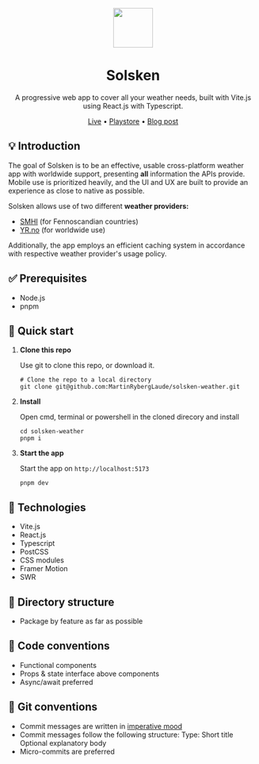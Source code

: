 <p align="center">
   <img src="https://github.com/MartinRybergLaude/solsken-weather/blob/master/public/solsken.svg?raw=true" width="80" alt="">
</p>
<h1 align="center">
  Solsken
</h1>
<p align="center">
  A progressive web app to cover all your weather needs, built with Vite.js using React.js with Typescript.
</p>
<p align="center">
    <a href="https://solsken.app">Live</a>
  • <a href="https://play.google.com/store/apps/details?id=app.solsken.twa">Playstore</a>
  • <a href="https://mrlaude.com/blog/solsken-app">Blog post</a>
</p>

## 💡 Introduction

The goal of Solsken is to be an effective, usable cross-platform weather app with worldwide support, presenting **all** information the APIs provide. Mobile use is prioritized heavily, and the UI and UX are built to provide an experience as close to native as possible.

Solsken allows use of two different **weather providers:**

- [SMHI](https://opendata.smhi.se/) (for Fennoscandian countries)
- [YR.no](https://developer.yr.no/) (for worldwide use)

Additionally, the app employs an efficient caching system in accordance with respective weather provider's usage policy.

## ✅ Prerequisites

- Node.js
- pnpm

## 🚀 Quick start

1.  **Clone this repo**

    Use git to clone this repo, or download it.

    ```shell
    # Clone the repo to a local directory
    git clone git@github.com:MartinRybergLaude/solsken-weather.git
    ```

2.  **Install**

    Open cmd, terminal or powershell in the cloned direcory and install

    ```shell
    cd solsken-weather
    pnpm i
    ```

3.  **Start the app**

    Start the app on `http://localhost:5173`

    ```shell
    pnpm dev
    ```

## 🧐 Technologies

- Vite.js
- React.js
- Typescript
- PostCSS
- CSS modules
- Framer Motion
- SWR

## 📁 Directory structure

- Package by feature as far as possible

## 📑 Code conventions

- Functional components
- Props & state interface above components
- Async/await preferred

## 📑 Git conventions

- Commit messages are written in <a href="https://en.wikipedia.org/wiki/Imperative_mood">imperative mood</a>
- Commit messages follow the following structure:
  Type: Short title
  Optional explanatory body
- Micro-commits are preferred
